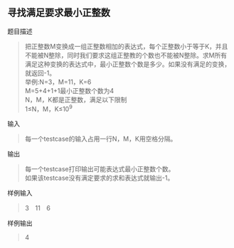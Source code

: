 ## 寻找满足要求最小正整数
题目描述

>把正整数M变换成一组正整数相加的表达式，每个正整数小于等于K，并且不能被N整除，同时我们要求这组正整教的个数也不能被N整除。求M所有满足这种变换的表达式中，最小正整数个数是多少。如果没有满足的变换，就返回-1。  
>举例:N=3，M=11，K=6  
>M=5+4+1+1最小正整数个数为4  
>N，M，K都是正整数，满足以下限制  
>1≤N，M，K≤10<sup>9</sup>  

输入
>每一个testcase的输入占用一行N，M，K用空格分隔。  

输出
>每一个testcase打印输出可能表达式最小正整数个数。  
>如果该testcase没有满定要求的求和表达式就输出-1。

样例输入
> 3　11　6　

样例输出

> 4

